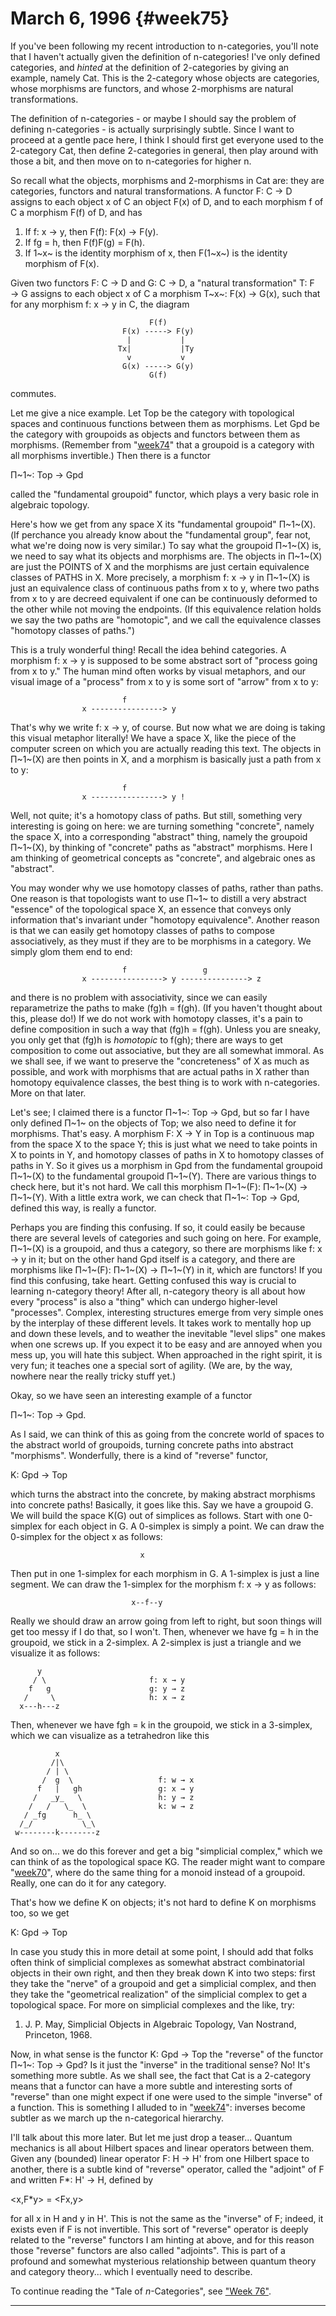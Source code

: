 # March 6, 1996 {#week75}

If you've been following my recent introduction to n-categories,
you'll note that I haven't actually given the definition of
n-categories! I've only defined categories, and *hinted* at the
definition of 2-categories by giving an example, namely Cat. This is the
2-category whose objects are categories, whose morphisms are functors,
and whose 2-morphisms are natural transformations.

The definition of n-categories - or maybe I should say the problem of
defining n-categories - is actually surprisingly subtle. Since I want to
proceed at a gentle pace here, I think I should first get everyone used
to the 2-category Cat, then define 2-categories in general, then play
around with those a bit, and then move on to n-categories for higher n.

So recall what the objects, morphisms and 2-morphisms in Cat are: they
are categories, functors and natural transformations. A functor F: C → D
assigns to each object x of C an object F(x) of D, and to each morphism
f of C a morphism F(f) of D, and has

1.  If f: x → y, then F(f): F(x) → F(y).
2.  If fg = h, then F(f)F(g) = F(h).
3.  If 1~x~ is the identity morphism of x, then F(1~x~) is the identity
    morphism of F(x).

Given two functors F: C → D and G: C → D, a "natural transformation"
T: F → G assigns to each object x of C a morphism T~x~: F(x) → G(x),
such that for any morphism f: x → y in C, the diagram

                                   F(f)
                             F(x) -----> F(y)
                              |           |
                            Tx|           |Ty
                              v           v
                             G(x) -----> G(y)
                                   G(f)

commutes.

Let me give a nice example. Let Top be the category with topological
spaces and continuous functions between them as morphisms. Let Gpd be
the category with groupoids as objects and functors between them as
morphisms. (Remember from "[week74](week74.html)" that a groupoid is a
category with all morphisms invertible.) Then there is a functor

Π~1~: Top → Gpd

called the "fundamental groupoid" functor, which plays a very basic
role in algebraic topology.

Here's how we get from any space X its "fundamental groupoid"
Π~1~(X). (If perchance you already know about the "fundamental group",
fear not, what we're doing now is very similar.) To say what the
groupoid Π~1~(X) is, we need to say what its objects and morphisms are.
The objects in Π~1~(X) are just the POINTS of X and the morphisms are
just certain equivalence classes of PATHS in X. More precisely, a
morphism f: x → y in Π~1~(X) is just an equivalence class of continuous
paths from x to y, where two paths from x to y are decreed equivalent if
one can be continuously deformed to the other while not moving the
endpoints. (If this equivalence relation holds we say the two paths are
"homotopic", and we call the equivalence classes "homotopy classes of
paths.")

This is a truly wonderful thing! Recall the idea behind categories. A
morphism f: x → y is supposed to be some abstract sort of "process
going from x to y." The human mind often works by visual metaphors, and
our visual image of a "process" from x to y is some sort of "arrow"
from x to y:

                             f
                    x ----------------> y

That's why we write f: x → y, of course. But now what we are doing is
taking this visual metaphor literally! We have a space X, like the piece
of the computer screen on which you are actually reading this text. The
objects in Π~1~(X) are then points in X, and a morphism is basically
just a path from x to y:

                             f
                    x ----------------> y !

Well, not quite; it's a homotopy class of paths. But still, something
very interesting is going on here: we are turning something
"concrete", namely the space X, into a corresponding "abstract"
thing, namely the groupoid Π~1~(X), by thinking of "concrete" paths as
"abstract" morphisms. Here I am thinking of geometrical concepts as
"concrete", and algebraic ones as "abstract".

You may wonder why we use homotopy classes of paths, rather than paths.
One reason is that topologists want to use Π~1~ to distill a very
abstract "essence" of the topological space X, an essence that conveys
only information that's invariant under "homotopy equivalence".
Another reason is that we can easily get homotopy classes of paths to
compose associatively, as they must if they are to be morphisms in a
category. We simply glom them end to end:

                             f                 g
                    x ----------------> y ---------------> z

and there is no problem with associativity, since we can easily
reparametrize the paths to make (fg)h = f(gh). (If you haven't thought
about this, please do!) If we do not work with homotopy classes, it's a
pain to define composition in such a way that (fg)h = f(gh). Unless you
are sneaky, you only get that (fg)h is *homotopic* to f(gh); there are
ways to get composition to come out associative, but they are all
somewhat immoral. As we shall see, if we want to preserve the
"concreteness" of X as much as possible, and work with morphisms that
are actual paths in X rather than homotopy equivalence classes, the best
thing is to work with n-categories. More on that later.

Let's see; I claimed there is a functor Π~1~: Top → Gpd, but so far I
have only defined Π~1~ on the objects of Top; we also need to define it
for morphisms. That's easy. A morphism F: X → Y in Top is a continuous
map from the space X to the space Y; this is just what we need to take
points in X to points in Y, and homotopy classes of paths in X to
homotopy classes of paths in Y. So it gives us a morphism in Gpd from
the fundamental groupoid Π~1~(X) to the fundamental groupoid Π~1~(Y).
There are various things to check here, but it's not hard. We call this
morphism Π~1~(F): Π~1~(X) → Π~1~(Y). With a little extra work, we can
check that Π~1~: Top → Gpd, defined this way, is really a functor.

Perhaps you are finding this confusing. If so, it could easily be
because there are several levels of categories and such going on here.
For example, Π~1~(X) is a groupoid, and thus a category, so there are
morphisms like f: x → y in it; but on the other hand Gpd itself is a
category, and there are morphisms like Π~1~(F): Π~1~(X) → Π~1~(Y) in it,
which are functors! If you find this confusing, take heart. Getting
confused this way is crucial to learning n-category theory! After all,
n-category theory is all about how every "process" is also a "thing"
which can undergo higher-level "processes". Complex, interesting
structures emerge from very simple ones by the interplay of these
different levels. It takes work to mentally hop up and down these
levels, and to weather the inevitable "level slips" one makes when one
screws up. If you expect it to be easy and are annoyed when you mess up,
you will hate this subject. When approached in the right spirit, it is
very fun; it teaches one a special sort of agility. (We are, by the way,
nowhere near the really tricky stuff yet.)

Okay, so we have seen an interesting example of a functor

Π~1~: Top → Gpd.

As I said, we can think of this as going from the concrete world of
spaces to the abstract world of groupoids, turning concrete paths into
abstract "morphisms". Wonderfully, there is a kind of "reverse"
functor,

K: Gpd → Top

which turns the abstract into the concrete, by making abstract morphisms
into concrete paths! Basically, it goes like this. Say we have a
groupoid G. We will build the space K(G) out of simplices as follows.
Start with one 0-simplex for each object in G. A 0-simplex is simply a
point. We can draw the 0-simplex for the object x as follows:

                                 x

Then put in one 1-simplex for each morphism in G. A 1-simplex is just a
line segment. We can draw the 1-simplex for the morphism f: x → y as
follows:

                               x--f--y

Really we should draw an arrow going from left to right, but soon things
will get too messy if I do that, so I won't. Then, whenever we have fg
= h in the groupoid, we stick in a 2-simplex. A 2-simplex is just a
triangle and we visualize it as follows:


          y
         / \                       f: x → y
        f   g                      g: y → z
       /     \                     h: x → z
      x---h---z

Then, whenever we have fgh = k in the groupoid, we stick in a 3-simplex,
which we can visualize as a tetrahedron like this


              x                      
             /|\                    
            / | \                  
           /  g  \                   f: w → x      
          f   |   gh                 g: x → y
         /   _y_   \                 h: y → z
        /   /   \_  \                k: w → z
       / _fg      h_ \        
      /_/           \_\      
     w--------k--------z

And so on... we do this forever and get a big "simplicial complex,"
which we can think of as the topological space KG. The reader might want
to compare "[week70](week70.html)", where do the same thing for a
monoid instead of a groupoid. Really, one can do it for any category.

That's how we define K on objects; it's not hard to define K on
morphisms too, so we get

K: Gpd → Top

In case you study this in more detail at some point, I should add that
folks often think of simplicial complexes as somewhat abstract
combinatorial objects in their own right, and then they break down K
into two steps: first they take the "nerve" of a groupoid and get a
simplicial complex, and then they take the "geometrical realization"
of the simplicial complex to get a topological space. For more on
simplicial complexes and the like, try:

1) J. P. May, Simplicial Objects in Algebraic Topology, Van Nostrand,
Princeton, 1968.

Now, in what sense is the functor K: Gpd → Top the "reverse" of the
functor Π~1~: Top → Gpd? Is it just the "inverse" in the traditional
sense? No! It's something more subtle. As we shall see, the fact that
Cat is a 2-category means that a functor can have a more subtle and
interesting sorts of "reverse" than one might expect if one were used
to the simple "inverse" of a function. This is something I alluded to
in "[week74](week74.html)": inverses become subtler as we march up the
n-categorical hierarchy.

I'll talk about this more later. But let me just drop a teaser...
Quantum mechanics is all about Hilbert spaces and linear operators
between them. Given any (bounded) linear operator F: H → H' from one
Hilbert space to another, there is a subtle kind of "reverse"
operator, called the "adjoint" of F and written F\*: H' → H, defined
by

\<x,F\*y\> = \<Fx,y\>

for all x in H and y in H'. This is not the same as the "inverse" of
F; indeed, it exists even if F is not invertible. This sort of
"reverse" operator is deeply related to the "reverse" functors I am
hinting at above, and for this reason those "reverse" functors are
also called "adjoints". This is part of a profound and somewhat
mysterious relationship between quantum theory and category theory...
which I eventually need to describe.

To continue reading the "Tale of $n$-Categories", see ["Week 76"](#week76).

------------------------------------------------------------------------
